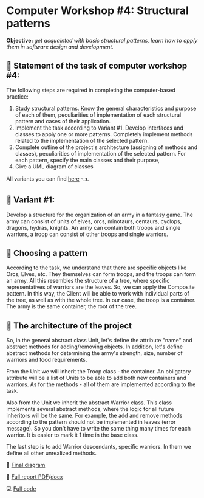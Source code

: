 # **Computer Workshop #4:** Structural patterns
**Objective:** *get acquainted with basic structural patterns, learn how to apply them in software design and development.*

## :brain: Statement of the task of computer workshop #4:
The following steps are required in completing the computer-based practice:
1) Study structural patterns. Know the general characteristics and purpose of each of them, peculiarities of implementation of each structural pattern and cases of their application.
2) Implement the task according to Variant #1. Develop interfaces and classes to apply one or more patterns. Completely implement methods related to the implementation of the selected pattern.
3) Complete outline of the project's architecture (assigning of methods and classes), peculiarities of implementation of the selected pattern. For each pattern, specify the main classes and their purpose,
4) Give a UML diagram of classes

All variants you can find [here](https://github.com/MilaHalko/C4_.NET/blob/Lab4/Reports%26Variants/AllVariants4.pdf) :point_left:.

## :eyes: Variant #1:
Develop a structure for the organization of an army in a fantasy game. The army can consist of units of elves, orcs, minotaurs, centaurs, cyclops, dragons, hydras, knights. An army can contain both troops and single warriors, a troop can consist of other troops and single warriors.

## :shrug: Choosing a pattern
According to the task, we understand that there are specific objects like Orcs, Elves, etc. They themselves can form troops, and the troops can form an army. All this resembles the structure of a tree, where specific representatives of warriors are the leaves. So, we can apply the Composite pattern. In this way, the Client will be able to work with individual parts of the tree, as well as with the whole tree. In our case, the troop is a container. The army is the same container, the root of the tree.

## :office: The architecture of the project
So, in the general abstract class Unit, let's define the attribute "name" and abstract methods for adding/removing objects. In addition, let's define abstract methods for determining the army's strength, size, number of warriors and food requirements.

From the Unit we will inherit the Troop class - the container. An obligatory attribute will be a list of Units to be able to add both new containers and warriors. As for the methods - all of them are implemented according to the task.

Also from the Unit we inherit the abstract Warrior class. This class implements several abstract methods, where the logic for all future inheritors will be the same. For example, the add and remove methods according to the pattern should not be implemented in leaves (error message). So you don't have to write the same thing many times for each warrior. It is easier to mark it 1 time in the base class.

The last step is to add Warrior descendants, specific warriors. In them we define all other unrealized methods.

:art: [Final diagram](https://github.com/MilaHalko/C4_.NET/blob/Lab4/Diagrams/Army_Class-Diagram.jpg)

:memo: [Full report PDF](https://github.com/MilaHalko/C4_.NET/blob/Lab4/Reports%26Variants/Lab4.pdf)/[docx](https://github.com/MilaHalko/C4_.NET/blob/Lab4/Reports%26Variants/Lab4.docx)

:computer: [Full code](https://github.com/MilaHalko/C4_.NET/tree/Lab4/Army/Army) 
